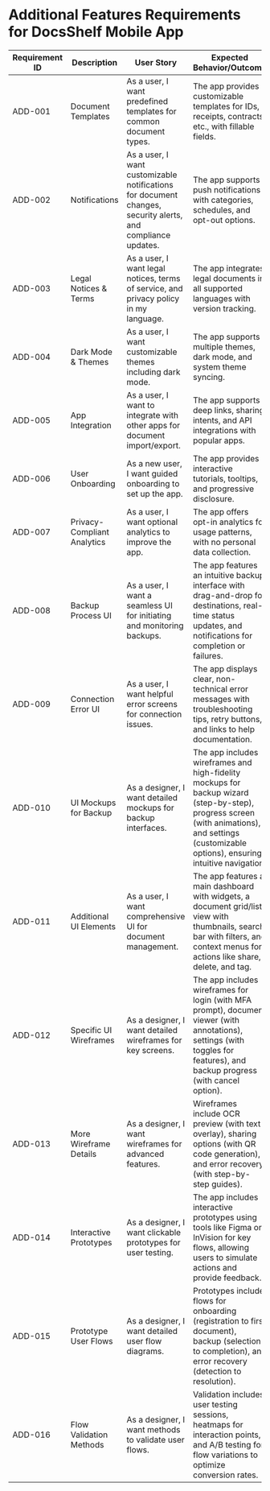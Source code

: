 # Additional Features Requirements for DocsShelf Mobile App

| Requirement ID | Description                 | User Story                                                                                                  | Expected Behavior/Outcome                                                                                                                                                                      |
| -------------- | --------------------------- | ----------------------------------------------------------------------------------------------------------- | ---------------------------------------------------------------------------------------------------------------------------------------------------------------------------------------------- |
| ADD-001        | Document Templates          | As a user, I want predefined templates for common document types.                                           | The app provides customizable templates for IDs, receipts, contracts, etc., with fillable fields.                                                                                              |
| ADD-002        | Notifications               | As a user, I want customizable notifications for document changes, security alerts, and compliance updates. | The app supports push notifications with categories, schedules, and opt-out options.                                                                                                           |
| ADD-003        | Legal Notices & Terms       | As a user, I want legal notices, terms of service, and privacy policy in my language.                       | The app integrates legal documents in all supported languages with version tracking.                                                                                                           |
| ADD-004        | Dark Mode & Themes          | As a user, I want customizable themes including dark mode.                                                  | The app supports multiple themes, dark mode, and system theme syncing.                                                                                                                         |
| ADD-005        | App Integration             | As a user, I want to integrate with other apps for document import/export.                                  | The app supports deep links, sharing intents, and API integrations with popular apps.                                                                                                          |
| ADD-006        | User Onboarding             | As a new user, I want guided onboarding to set up the app.                                                  | The app provides interactive tutorials, tooltips, and progressive disclosure.                                                                                                                  |
| ADD-007        | Privacy-Compliant Analytics | As a user, I want optional analytics to improve the app.                                                    | The app offers opt-in analytics for usage patterns, with no personal data collection.                                                                                                          |
| ADD-008        | Backup Process UI           | As a user, I want a seamless UI for initiating and monitoring backups.                                      | The app features an intuitive backup interface with drag-and-drop for destinations, real-time status updates, and notifications for completion or failures.                                    |
| ADD-009        | Connection Error UI         | As a user, I want helpful error screens for connection issues.                                              | The app displays clear, non-technical error messages with troubleshooting tips, retry buttons, and links to help documentation.                                                                |
| ADD-010        | UI Mockups for Backup       | As a designer, I want detailed mockups for backup interfaces.                                               | The app includes wireframes and high-fidelity mockups for backup wizard (step-by-step), progress screen (with animations), and settings (customizable options), ensuring intuitive navigation. |
| ADD-011        | Additional UI Elements      | As a user, I want comprehensive UI for document management.                                                 | The app features a main dashboard with widgets, a document grid/list view with thumbnails, search bar with filters, and context menus for actions like share, delete, and tag.                 |
| ADD-012        | Specific UI Wireframes      | As a designer, I want detailed wireframes for key screens.                                                  | The app includes wireframes for login (with MFA prompt), document viewer (with annotations), settings (with toggles for features), and backup progress (with cancel option).                   |
| ADD-013        | More Wireframe Details      | As a designer, I want wireframes for advanced features.                                                     | Wireframes include OCR preview (with text overlay), sharing options (with QR code generation), and error recovery (with step-by-step guides).                                                  |
| ADD-014        | Interactive Prototypes      | As a designer, I want clickable prototypes for user testing.                                                | The app includes interactive prototypes using tools like Figma or InVision for key flows, allowing users to simulate actions and provide feedback.                                             |
| ADD-015        | Prototype User Flows        | As a designer, I want detailed user flow diagrams.                                                          | Prototypes include flows for onboarding (registration to first document), backup (selection to completion), and error recovery (detection to resolution).                                      |
| ADD-016        | Flow Validation Methods     | As a designer, I want methods to validate user flows.                                                       | Validation includes user testing sessions, heatmaps for interaction points, and A/B testing for flow variations to optimize conversion rates.                                                  |
